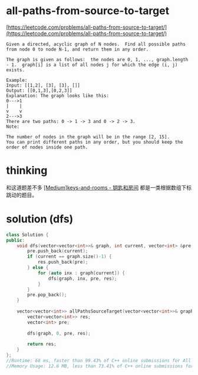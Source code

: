 # all-paths-from-source-to-target

[https://leetcode.com/problems/all-paths-from-source-to-target/](https://leetcode.com/problems/all-paths-from-source-to-target/)

```
Given a directed, acyclic graph of N nodes.  Find all possible paths from node 0 to node N-1, and return them in any order.

The graph is given as follows:  the nodes are 0, 1, ..., graph.length - 1.  graph[i] is a list of all nodes j for which the edge (i, j) exists.

Example:
Input: [[1,2], [3], [3], []] 
Output: [[0,1,3],[0,2,3]] 
Explanation: The graph looks like this:
0--->1
|    |
v    v
2--->3
There are two paths: 0 -> 1 -> 3 and 0 -> 2 -> 3.
Note:

The number of nodes in the graph will be in the range [2, 15].
You can print different paths in any order, but you should keep the order of nodes inside one path.
```

# thinking

和这道题差不多 [[Medium]keys-and-rooms - 钥匙和房间](https://github.com/xuwenzhi/leetcode/blob/master/graph/keys-and-rooms.md) 都是一类根据数组下标跳动的题目。

# solution (dfs)

```c++
class Solution {
public:
    void dfs(vector<vector<int>>& graph, int current, vector<int> &pre, vector<vector<int>>& res) {
        pre.push_back(current);
        if (current == graph.size()-1) {
            res.push_back(pre);
        } else {
            for (auto inx : graph[current]) {
                dfs(graph, inx, pre, res);
            }   
        }
        pre.pop_back();
    }
    
    vector<vector<int>> allPathsSourceTarget(vector<vector<int>>& graph) {
        vector<vector<int>> res;
        vector<int> pre;
        
        dfs(graph, 0, pre, res);
        
        return res;
    }
};
//Runtime: 68 ms, faster than 99.43% of C++ online submissions for All Paths From Source to Target.
//Memory Usage: 12.6 MB, less than 73.41% of C++ online submissions for All Paths From Source to Target.
```